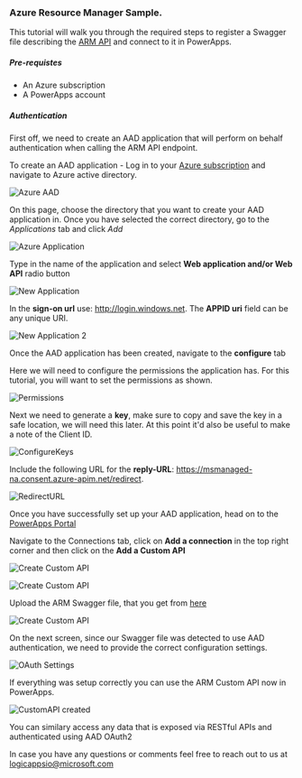 ### Azure Resource Manager Sample. 

This tutorial will walk you through the required steps to register a Swagger file describing the [ARM API](https://msdn.microsoft.com/en-us/library/azure/dn790568.aspx) and connect to it in PowerApps. 

##### Pre-requistes

* An Azure subscription
* A PowerApps account

##### Authentication

First off, we need to create an AAD application that will perform on behalf authentication when calling the ARM API endpoint. 

To create an AAD application - Log in to your [Azure subscription](https://management.windowsazure.com) and navigate to Azure active directory.

![](./images/AzureAAD.PNG "Azure AAD")

On this page, choose the directory that you want to create your AAD application in. Once you have selected the correct directory, go to the _Applications_ tab and click _Add_

![](./images/AzureApplication.PNG "Azure Application")

Type in the name of the application and select __Web application and/or Web API__ radio button

![](./images/NewApplication.PNG "New Application")

In the __sign-on url__ use: http://login.windows.net. The __APPID uri__ field can be any unique URI. 

![](./images/NewApplication2.PNG "New Application 2")

Once the AAD application has been created, navigate to the __configure__ tab

Here we will need to configure the permissions the application has. For this tutorial, you will want to set the permissions as shown. 

![](./images/Permissions.PNG "Permissions")

Next we need to generate a __key__, make sure to copy and save the key in a safe location, we will need this later. At this point it'd also be useful to make a note of the Client ID. 

![](./images/ConfigureKeys.PNG "ConfigureKeys")

Include the following URL for the __reply-URL__: https://msmanaged-na.consent.azure-apim.net/redirect. 

![](./images/RedirectUrl.PNG "RedirectURL")

Once you have successfully set up your AAD application, head on to the [PowerApps Portal](https://web.powerapps.com)

Navigate to the Connections tab, click on __Add a connection__ in the top right corner and then click on the __Add a Custom API__

![](./images/CreateNewConnection.PNG "Create Custom API")

![](./images/ConnectToCustomAPI.PNG "Create Custom API")

Upload the ARM Swagger file, that you get from [here](./AzureResourceManager.json)

![](./images/CreateCustom.PNG "Create Custom API")

On the next screen, since our Swagger file was detected to use AAD authentication, we need to provide the correct configuration settings. 

![](./images/OAuthSettings.PNG "OAuth Settings")

If everything was setup correctly you can use the ARM Custom API now in PowerApps.

![](./images/CreatedCustomAPI.PNG "CustomAPI created")

You can similary access any data that is exposed via RESTful APIs and authenticated using AAD OAuth2

In case you have any questions or comments feel free to reach out to us at [logicappsio@microsoft.com](mailto:logicappsio@microsoft.com)
